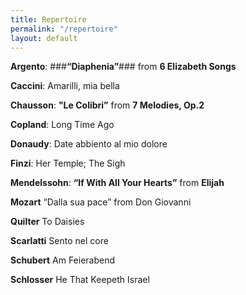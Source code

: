 ```yaml
---
title: Repertoire
permalink: "/repertoire"
layout: default
---
```


**Argento**: ###**“Diaphenia”**###   from **6 Elizabeth Songs** 

**Caccini**: Amarilli, mia bella 

**Chausson**: **"Le Colibri”** from **7 Melodies, Op.2** 

**Copland**: Long Time Ago 

**Donaudy**: Date abbiento al mio dolore 

**Finzi**: Her Temple; The Sigh 

**Mendelssohn**: **“If With All Your Hearts”** from **Elijah** 

**Mozart**
  “Dalla sua pace” from Don Giovanni 
     
**Quilter**
  To Daisies 

**Scarlatti**
  Sento nel core

**Schubert**
  Am Feierabend 

**Schlosser**
  He That Keepeth Israel